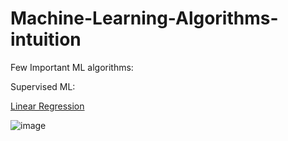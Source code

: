 # Machine-Learning-Algorithms-intuition

Few Important ML algorithms:

Supervised ML:

[Linear Regression](https://medium.com/@nirajanrijal8/linear-regression-machine-learning-for-beginner-and-for-data-analyst-4bddee4a8d25)


![image](https://github.com/NirajanRijal/Machine-Learning-Algorithms-intuition/assets/160163175/35e15555-cf14-421e-8bb8-ebe0931289d7)
